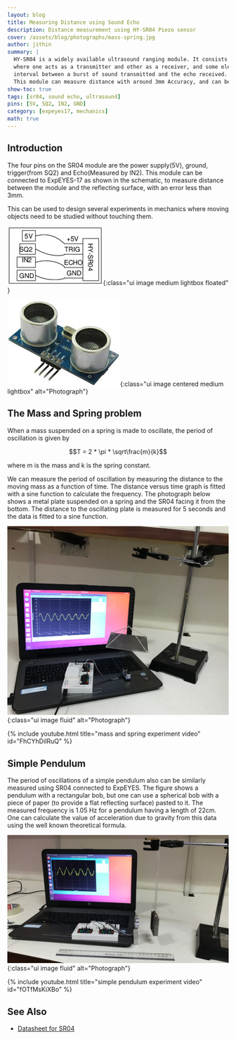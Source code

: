 ```yaml
---
layout: blog
title: Measuring Distance using Sound Echo
description: Distance measurement using HY-SR04 Piezo sensor
cover: /assets/blog/photographs/mass-spring.jpg
author: jithin
summary: |
  HY-SR04 is a widely available ultrasound ranging module. It consists of two 40 kHz Piezo crystals, 
  where one acts as a transmitter and other as a receiver, and some electronics circuitry is inbuilt to measure the time
  interval between a burst of sound transmitted and the echo received.
  This module can measure distance with around 3mm Accuracy, and can be applied to study mass-spring systems, pendulums, and other similar mechanical systems.
show-toc: true
tags: [sr04, sound echo, ultrasound]
pins: [5V, SQ2, IN2, GND]
category: [expeyes17, mechanics]
math: true
---
```



## Introduction

The four pins on the SR04 module are the power supply(5V), ground, trigger(from SQ2) and Echo(Measured by IN2).
This module can be connected to ExpEYES-17  as shown in the schematic, to measure distance between the module and 
the reflecting surface, with an error less than 3mm. 

This can be used to design several experiments in mechanics where
moving objects need to be studied without touching them.

![](/assets/blog/schematics/sr04-dist.png){:class="ui image medium lightbox floated" }

![](/assets/blog/photographs/sr04.jpg){:class="ui image centered medium lightbox" alt="Photograph"}

## The Mass and Spring problem
When a mass suspended on a spring is made to oscillate, the period of oscillation is given by  

$$T = 2 * \pi * \sqrt\frac{m}{k}$$
 
where m is the mass and k is the spring constant. 

We can measure the period of oscillation by measuring the distance to the moving mass as a function of time. 
The distance versus time graph is fitted with a sine function to calculate the  frequency.
The photograph below shows a metal plate suspended on a spring and the SR04 facing it from the bottom. 
The distance to the oscillating plate is measured for 5 seconds and the data is fitted to a sine function.

![](/assets/blog/photographs/massAndSpring.jpg){:class="ui image fluid" alt="Photograph"}

{% include youtube.html title="mass and spring experiment video" id="FhCYhDiIRuQ" %}


## Simple Pendulum

The period of oscillations of a simple pendulum also can be similarly measured using SR04 connected to ExpEYES.
The figure shows a pendulum with a rectangular bob, but one can use a spherical bob with a piece of paper 
(to provide a flat reflecting surface) pasted to it. The measured frequency is 1.05 Hz for a pendulum having 
a length of 22cm. 
One can calculate the value of acceleration due to gravity from this data using the well known theoretical formula. 

![](/assets/blog/photographs/pendulum.jpg){:class="ui image fluid" alt="Photograph"}

{% include youtube.html title="simple pendulum experiment video" id="fOTfMsKiXBo" %}

## See Also
 + [Datasheet for SR04](https://cdn.sparkfun.com/datasheets/Sensors/Proximity/HCSR04.pdf)
